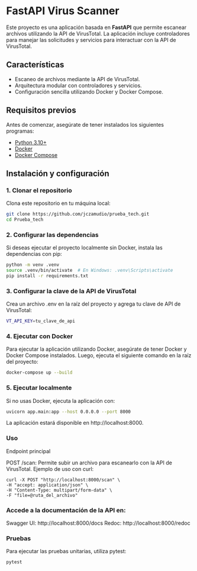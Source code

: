 # FastAPI Virus Scanner

Este proyecto es una aplicación basada en **FastAPI** que permite escanear archivos utilizando la API de VirusTotal. La aplicación incluye controladores para manejar las solicitudes y servicios para interactuar con la API de VirusTotal.

## Características

- Escaneo de archivos mediante la API de VirusTotal.
- Arquitectura modular con controladores y servicios.
- Configuración sencilla utilizando Docker y Docker Compose.

## Requisitos previos

Antes de comenzar, asegúrate de tener instalados los siguientes programas:

- [Python 3.10+](https://www.python.org/downloads/)
- [Docker](https://www.docker.com/)
- [Docker Compose](https://docs.docker.com/compose/)

## Instalación y configuración

### 1. Clonar el repositorio

Clona este repositorio en tu máquina local:

``` bash
git clone https://github.com/jczamudio/prueba_tech.git
cd Prueba_tech
```

### 2. Configurar las dependencias
Si deseas ejecutar el proyecto localmente sin Docker, instala las dependencias con pip:

``` bash
python -m venv .venv
source .venv/bin/activate  # En Windows: .venv\Scripts\activate
pip install -r requirements.txt
```
### 3. Configurar la clave de la API de VirusTotal
Crea un archivo .env en la raíz del proyecto y agrega tu clave de API de VirusTotal:

``` bash
VT_API_KEY=tu_clave_de_api
```
### 4. Ejecutar con Docker
Para ejecutar la aplicación utilizando Docker, asegúrate de tener Docker y Docker Compose instalados. Luego, ejecuta el siguiente comando en la raíz del proyecto:

``` bash
docker-compose up --build
```

### 5. Ejecutar localmente
Si no usas Docker, ejecuta la aplicación con:

``` bash
uvicorn app.main:app --host 0.0.0.0 --port 8000
```

La aplicación estará disponible en http://localhost:8000.


### Uso
Endpoint principal

POST /scan: Permite subir un archivo para escanearlo con la API de VirusTotal.
Ejemplo de uso con curl:

```bash'
curl -X POST "http://localhost:8000/scan" \
-H "accept: application/json" \
-H "Content-Type: multipart/form-data" \
-F "file=@ruta_del_archivo"
```


### Accede a la documentación de la API en:


Swagger UI: http://localhost:8000/docs
Redoc: http://localhost:8000/redoc

### Pruebas
Para ejecutar las pruebas unitarias, utiliza pytest:
```bash
pytest
```